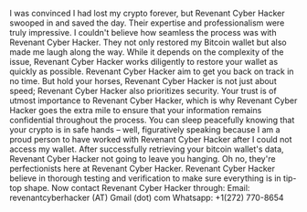 I was convinced I had lost my crypto forever, but Revenant Cyber Hacker swooped in and saved the day. Their expertise and professionalism were truly impressive. I couldn't believe how seamless the process was with Revenant Cyber Hacker. They not only restored my Bitcoin wallet but also made me laugh along the way. While it depends on the complexity of the issue, Revenant Cyber Hacker works diligently to restore your wallet as quickly as possible. Revenant Cyber Hacker aim to get you back on track in no time. But hold your horses, Revenant Cyber Hacker is not just about speed; Revenant Cyber Hacker also prioritizes security. Your trust is of utmost importance to Revenant Cyber Hacker, which is why Revenant Cyber Hacker goes the extra mile to ensure that your information remains confidential throughout the process. You can sleep peacefully knowing that your crypto is in safe hands – well, figuratively speaking because I am a proud person to have worked with Revenant Cyber Hacker after I could not access my wallet. After successfully retrieving your bitcoin wallet's data, Revenant Cyber Hacker not going to leave you hanging. Oh no, they're perfectionists here at Revenant Cyber Hacker. Revenant Cyber Hacker believe in thorough testing and verification to make sure everything is in tip-top shape. Now contact Revenant Cyber Hacker through: Email: revenantcyberhacker (AT) Gmail (dot) com
Whatsapp: +1(272) 770-8654
